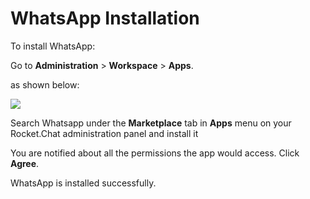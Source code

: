 # WhatsApp Installation

To install WhatsApp:‌

Go to **Administration** > **Workspace** > **Apps**.

as shown below:

![](<../../../../.gitbook/assets/2021-11-20\_23-29-48 (1) (1) (1) (1) (12) (10) (1) (1) (5).png>)

Search Whatsapp under the **Marketplace** tab in **Apps** menu on your Rocket.Chat administration panel and install it

You are notified about all the permissions the app would access. Click **Agree**.

WhatsApp is installed successfully.
